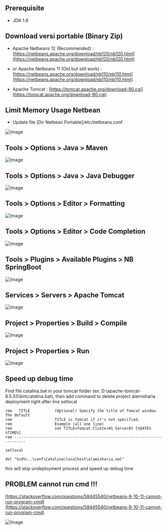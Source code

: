 ## Prerequisite

  * JDK 1.8

## Download versi portable (Binary Zip)

  * Apache Netbeans 12 (Recommended) : [https://netbeans.apache.org/download/nb120/nb120.html](https://netbeans.apache.org/download/nb120/nb120.html)
 
  * or Apache Netbeans 11 (Old but still work) : [https://netbeans.apache.org/download/nb110/nb110.html](https://netbeans.apache.org/download/nb110/nb110.html)

  * Apache Tomcat : [https://tomcat.apache.org/download-90.cgi](https://tomcat.apache.org/download-90.cgi)

## Limit Memory Usage Netbean

  * Update file [Dir Netbean Portable]/etc/netbeans.conf

![Image](https://raw.githubusercontent.com/si294r/netbean/master/netbeans.conf.png)

## Tools > Options > Java > Maven

![Image](https://raw.githubusercontent.com/si294r/netbean/master/tools-options-java-maven.png)

## Tools > Options > Java > Java Debugger

![Image](https://raw.githubusercontent.com/si294r/netbean/master/tools-options-java-debugger.png)

## Tools > Options > Editor > Formatting

![Image](https://raw.githubusercontent.com/si294r/netbean/master/tools-options-editor-formatting.png)

## Tools > Options > Editor > Code Completion

![Image](https://raw.githubusercontent.com/si294r/netbean/master/tools-options-editor-codecompletion.png)

## Tools > Plugins > Available Plugins > NB SpringBoot

![Image](https://raw.githubusercontent.com/si294r/netbean/master/tools-plugins-springboot.png)

## Services > Servers > Apache Tomcat

![Image](https://raw.githubusercontent.com/si294r/netbean/master/services-servers-tomcat.png)

## Project > Properties > Build > Compile

![Image](https://raw.githubusercontent.com/si294r/netbean/master/project-properties-build-compile.png)

## Project > Properties > Run

![Image](https://raw.githubusercontent.com/si294r/netbean/master/project-properties-run.png)

## Speed up debug time

Find file catalina.bat in your tomcat folder (ex: D:\apache-tomcat-8.5.53\bin\catalina.bat), then add command to delete project alamisharia deployment 
right after line setlocal

```
rem   TITLE           (Optional) Specify the title of Tomcat window. The default
rem                   TITLE is Tomcat if it's not specified.
rem                   Example (all one line)
rem                   set TITLE=Tomcat.Cluster#1.Server#1 [%DATE% %TIME%]
rem ---------------------------------------------------------------------------

setlocal

del "%cd%\..\conf\Catalina\localhost\alamisharia.xml"

```
this will skip undeployment process and speed up debug time



## PROBLEM cannot run cmd !!!

[https://stackoverflow.com/questions/58445540/netbeans-9-10-11-cannot-run-program-cmd](https://stackoverflow.com/questions/58445540/netbeans-9-10-11-cannot-run-program-cmd)

![Image](https://raw.githubusercontent.com/si294r/netbean/master/problem_cannot_run_cmd.png)

